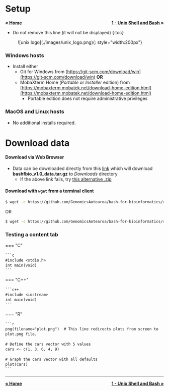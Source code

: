 # Setup

<p style="text-align:left;">
  <b><a class="btn" href="https://genomicsaotearoa.github.io/bash-for-bioinformatics/" style="background: var(--bs-green);font-weight:bold">&laquo; Home </a></b> 
  <span style="float:right;">
    <b><a class="btn" href="https://genomicsaotearoa.github.io/bash-for-bioinformatics/workshop_material/1_introduction.html" style="background: var(--bs-green);font-weight:bold">1 - Unix Shell and Bash &raquo;</a></b>
  </span>
</p>

* Do not remove this line (it will not be displayed)
{:toc}

<figure markdown>
  ![unix logo](./images/unix_logo.png){: style="width:200px"}
</figure>

### Windows hosts

* Install either 
    - Git for Windows from [https://git-scm.com/download/win](https://git-scm.com/download/win) **OR**
    - MobaXterm Home (*Portable* or *Installer* edition) from [https://mobaxterm.mobatek.net/download-home-edition.html](https://mobaxterm.mobatek.net/download-home-edition.html)
        * Portable edition does not require administrative privileges 

### MacOS and Linux hosts

* No additional installs required.

# Download data

#### Download via Web Browser

* Data can be downloaded directly from this [link](https://github.com/GenomicsAotearoa/bash-for-bioinformatics/releases/download/v1.0rc1/data_shell4b.tar.gz) which will download **bashfbio_v1.0_data.tar.gz** to *Downloads* directory
    * If the above link fails, try [this alternative .zip](https://github.com/GenomicsAotearoa/bash-for-bioinformatics/releases/download/v1.0rc1/data_shell4b.zip)

#### Download with `wget` from a terminal client

```sh
$ wget -c https://github.com/GenomicsAotearoa/bash-for-bioinformatics/releases/download/v1.0rc1/data_shell4b.tar.gz
```
OR

```bash
$ wget -c https://github.com/GenomicsAotearoa/bash-for-bioinformatics/releases/download/v1.0rc1/data_shell4b.zip
```

### Testing a content tab

=== "C"

    ```c
    #include <stdio.h>
    int main(void)
    ```
=== "C++"

    ```c++
    #include <iostream>
    int main)void)
    ```
=== "R"

    ```r
    png(filename="plot.png")  # This line redirects plots from screen to plot.png file.

    # Define the cars vector with 5 values
    cars <- c(1, 3, 6, 4, 9)

    # Graph the cars vector with all defaults
    plot(cars)
    ```

- - - 
<p style="text-align:left;">
  <b><a class="btn" href="https://genomicsaotearoa.github.io/bash-for-bioinformatics/" style="background: var(--bs-green);font-weight:bold">&laquo; Home </a></b> 
  <span style="float:right;">
    <b><a class="btn" href="https://genomicsaotearoa.github.io/bash-for-bioinformatics/workshop_material/1_introduction.html" style="background: var(--bs-green);font-weight:bold">1 - Unix Shell and Bash &raquo;</a></b>
  </span>
</p>
